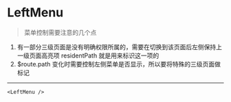 # LeftMenu

> 菜单控制需要注意的几个点

1. 有一部分三级页面是没有明确权限所属的，需要在切换到该页面后左侧保持上一级页面高亮项 residentPath 就是用来标识这一项的
2. \$route.path 变化时需要控制左侧菜单是否显示，所以要将特殊的三级页面做标记

---

```vue live
<LeftMenu />
```
